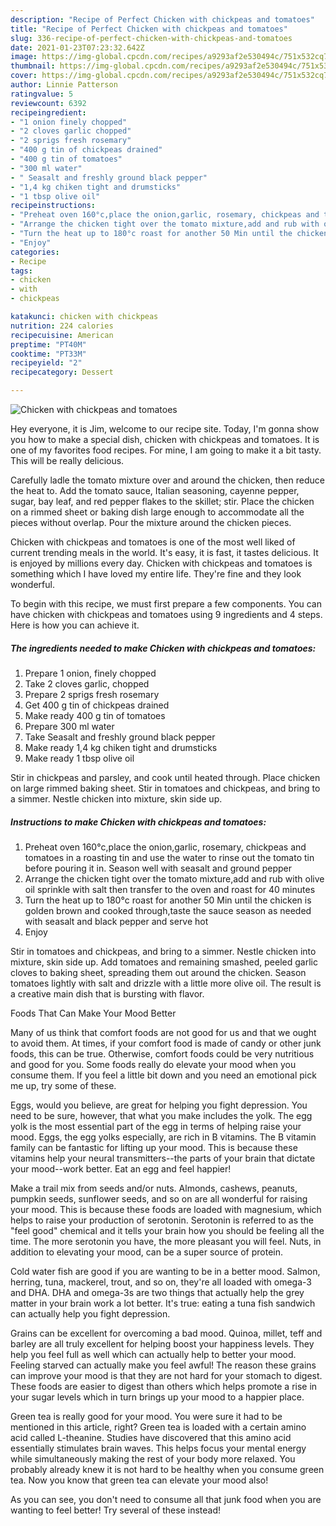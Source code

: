 ```yaml
---
description: "Recipe of Perfect Chicken with chickpeas and tomatoes"
title: "Recipe of Perfect Chicken with chickpeas and tomatoes"
slug: 336-recipe-of-perfect-chicken-with-chickpeas-and-tomatoes
date: 2021-01-23T07:23:32.642Z
image: https://img-global.cpcdn.com/recipes/a9293af2e530494c/751x532cq70/chicken-with-chickpeas-and-tomatoes-recipe-main-photo.jpg
thumbnail: https://img-global.cpcdn.com/recipes/a9293af2e530494c/751x532cq70/chicken-with-chickpeas-and-tomatoes-recipe-main-photo.jpg
cover: https://img-global.cpcdn.com/recipes/a9293af2e530494c/751x532cq70/chicken-with-chickpeas-and-tomatoes-recipe-main-photo.jpg
author: Linnie Patterson
ratingvalue: 5
reviewcount: 6392
recipeingredient:
- "1 onion finely chopped"
- "2 cloves garlic chopped"
- "2 sprigs fresh rosemary"
- "400 g tin of chickpeas drained"
- "400 g tin of tomatoes"
- "300 ml water"
- " Seasalt and freshly ground black pepper"
- "1,4 kg chiken tight and drumsticks"
- "1 tbsp olive oil"
recipeinstructions:
- "Preheat oven 160°c,place the onion,garlic, rosemary, chickpeas and tomatoes in a roasting tin and use the water to rinse out the tomato tin before pouring it in. Season well with seasalt and ground pepper"
- "Arrange the chicken tight over the tomato mixture,add and rub with olive oil sprinkle with salt then transfer to the oven and roast for 40 minutes"
- "Turn the heat up to 180°c roast for another 50 Min until the chicken is golden brown and cooked through,taste the sauce season as needed with seasalt and black pepper and serve hot"
- "Enjoy"
categories:
- Recipe
tags:
- chicken
- with
- chickpeas

katakunci: chicken with chickpeas 
nutrition: 224 calories
recipecuisine: American
preptime: "PT40M"
cooktime: "PT33M"
recipeyield: "2"
recipecategory: Dessert

---
```



![Chicken with chickpeas and tomatoes](https://img-global.cpcdn.com/recipes/a9293af2e530494c/751x532cq70/chicken-with-chickpeas-and-tomatoes-recipe-main-photo.jpg)

Hey everyone, it is Jim, welcome to our recipe site. Today, I'm gonna show you how to make a special dish, chicken with chickpeas and tomatoes. It is one of my favorites food recipes. For mine, I am going to make it a bit tasty. This will be really delicious.

Carefully ladle the tomato mixture over and around the chicken, then reduce the heat to. Add the tomato sauce, Italian seasoning, cayenne pepper, sugar, bay leaf, and red pepper flakes to the skillet; stir. Place the chicken on a rimmed sheet or baking dish large enough to accommodate all the pieces without overlap. Pour the mixture around the chicken pieces.

Chicken with chickpeas and tomatoes is one of the most well liked of current trending meals in the world. It's easy, it is fast, it tastes delicious. It is enjoyed by millions every day. Chicken with chickpeas and tomatoes is something which I have loved my entire life. They're fine and they look wonderful.


To begin with this recipe, we must first prepare a few components. You can have chicken with chickpeas and tomatoes using 9 ingredients and 4 steps. Here is how you can achieve it.

<!--inarticleads1-->

##### The ingredients needed to make Chicken with chickpeas and tomatoes:

1. Prepare 1 onion, finely chopped
1. Take 2 cloves garlic, chopped
1. Prepare 2 sprigs fresh rosemary
1. Get 400 g tin of chickpeas drained
1. Make ready 400 g tin of tomatoes
1. Prepare 300 ml water
1. Take  Seasalt and freshly ground black pepper
1. Make ready 1,4 kg chiken tight and drumsticks
1. Make ready 1 tbsp olive oil


Stir in chickpeas and parsley, and cook until heated through. Place chicken on large rimmed baking sheet. Stir in tomatoes and chickpeas, and bring to a simmer. Nestle chicken into mixture, skin side up. 

<!--inarticleads2-->

##### Instructions to make Chicken with chickpeas and tomatoes:

1. Preheat oven 160°c,place the onion,garlic, rosemary, chickpeas and tomatoes in a roasting tin and use the water to rinse out the tomato tin before pouring it in. Season well with seasalt and ground pepper
1. Arrange the chicken tight over the tomato mixture,add and rub with olive oil sprinkle with salt then transfer to the oven and roast for 40 minutes
1. Turn the heat up to 180°c roast for another 50 Min until the chicken is golden brown and cooked through,taste the sauce season as needed with seasalt and black pepper and serve hot
1. Enjoy


Stir in tomatoes and chickpeas, and bring to a simmer. Nestle chicken into mixture, skin side up. Add tomatoes and remaining smashed, peeled garlic cloves to baking sheet, spreading them out around the chicken. Season tomatoes lightly with salt and drizzle with a little more olive oil. The result is a creative main dish that is bursting with flavor. 

Foods That Can Make Your Mood Better


Many of us think that comfort foods are not good for us and that we ought to avoid them. At times, if your comfort food is made of candy or other junk foods, this can be true. Otherwise, comfort foods could be very nutritious and good for you. Some foods really do elevate your mood when you consume them. If you feel a little bit down and you need an emotional pick me up, try some of these.

Eggs, would you believe, are great for helping you fight depression. You need to be sure, however, that what you make includes the yolk. The egg yolk is the most essential part of the egg in terms of helping raise your mood. Eggs, the egg yolks especially, are rich in B vitamins. The B vitamin family can be fantastic for lifting up your mood. This is because these vitamins help your neural transmitters--the parts of your brain that dictate your mood--work better. Eat an egg and feel happier!

Make a trail mix from seeds and/or nuts. Almonds, cashews, peanuts, pumpkin seeds, sunflower seeds, and so on are all wonderful for raising your mood. This is because these foods are loaded with magnesium, which helps to raise your production of serotonin. Serotonin is referred to as the "feel good" chemical and it tells your brain how you should be feeling all the time. The more serotonin you have, the more pleasant you will feel. Nuts, in addition to elevating your mood, can be a super source of protein.

Cold water fish are good if you are wanting to be in a better mood. Salmon, herring, tuna, mackerel, trout, and so on, they're all loaded with omega-3 and DHA. DHA and omega-3s are two things that actually help the grey matter in your brain work a lot better. It's true: eating a tuna fish sandwich can actually help you fight depression. 

Grains can be excellent for overcoming a bad mood. Quinoa, millet, teff and barley are all truly excellent for helping boost your happiness levels. They help you feel full as well which can actually help to better your mood. Feeling starved can actually make you feel awful! The reason these grains can improve your mood is that they are not hard for your stomach to digest. These foods are easier to digest than others which helps promote a rise in your sugar levels which in turn brings up your mood to a happier place.

Green tea is really good for your mood. You were sure it had to be mentioned in this article, right? Green tea is loaded with a certain amino acid called L-theanine. Studies have discovered that this amino acid essentially stimulates brain waves. This helps focus your mental energy while simultaneously making the rest of your body more relaxed. You probably already knew it is not hard to be healthy when you consume green tea. Now you know that green tea can elevate your mood also!

As you can see, you don't need to consume all that junk food when you are wanting to feel better! Try several of these instead!

